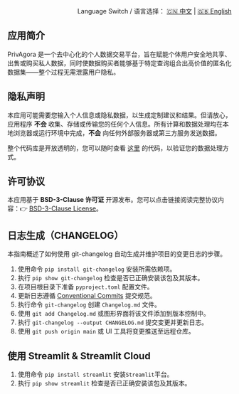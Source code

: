 <p align="right">
  Language Switch / 语言选择：
  <a href="./README.zh-CN.md">🇨🇳 中文</a> | <a href="./README.md">🇬🇧 English</a>
</p>

**应用简介**
---
PrivAgora 是一个去中心化的个人数据交易平台，旨在赋能个体用户安全地共享、出售或购买私人数据，同时使数据购买者能够基于特定查询组合出高价值的匿名化数据集——整个过程无需泄露用户隐私。

**隐私声明**
---
本应用可能需要您输入个人信息或隐私数据，以生成定制建议和结果。但请放心，应用程序 **不会**
收集、存储或传输您的任何个人信息。所有计算和数据处理均在本地浏览器或运行环境中完成，**不会** 向任何外部服务器或第三方服务发送数据。

整个代码库是开放透明的，您可以随时查看 [这里](./) 的代码，以验证您的数据处理方式。

**许可协议**
---
本应用基于 **BSD-3-Clause 许可证** 开源发布。您可以点击链接阅读完整协议内容：👉 [BSD-3-Clause License](./LICENSE)。

**日志生成**（CHANGELOG）
---
本指南概述了如何使用 git-changelog 自动生成并维护项目的变更日志的步骤。

1. 使用命令 `pip install git-changelog` 安装所需依赖项。
2. 执行 `pip show git-changelog` 检查是否已正确安装该包及其版本。
3. 在项目根目录下准备 `pyproject.toml` 配置文件。
4. 更新日志遵循 [Conventional Commits](https://www.conventionalcommits.org/zh-hans/v1.0.0/) 提交规范。
5. 执行命令 `git-changelog` 创建 `Changelog.md` 文件。
6. 使用 `git add Changelog.md` 或图形界面将该文件添加到版本控制中。
7. 执行 `git-changelog --output CHANGELOG.md` 提交变更并更新日志。
8. 使用 `git push origin main` 或 UI 工具将变更推送至远程仓库。

**使用 Streamlit & Streamlit Cloud**
---

1. 使用命令 `pip install streamlit` 安装`Streamlit`平台。
2. 执行 `pip show streamlit` 检查是否已正确安装该包及其版本。  
